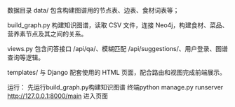 数据目录 data/
包含构建图谱用的节点表、边表、食材词表等；

build_graph.py
构建知识图谱，读取 CSV 文件，连接 Neo4j，构建食材、菜品、营养素节点及其之间的关系。

views.py
包含问答接口 /api/qa/、模糊匹配 /api/suggestions/、用户登录、图谱查询等逻辑。

templates/
与 Django 配套使用的 HTML 页面，配合路由和视图完成前端展示。

运行：
先运行build_graph.py构建知识图谱
终端python manage.py runserver
http://127.0.0.1:8000/main 进入页面

